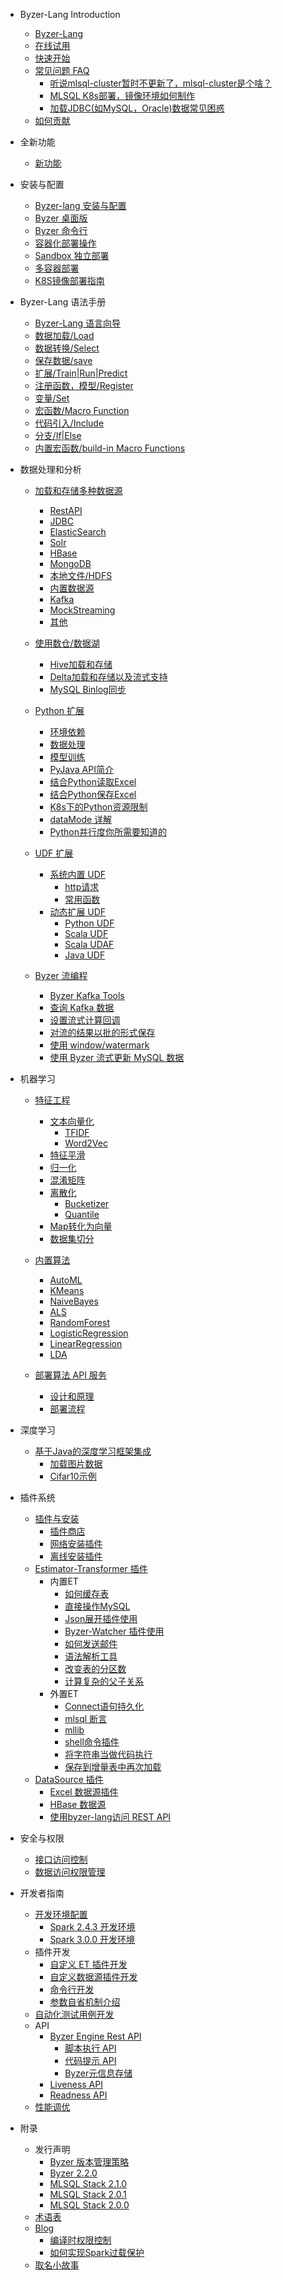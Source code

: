 - Byzer-Lang Introduction
  * [Byzer-Lang](/byzer-lang/zh-cn/introduction/byzer_lang_intro.md)
  * [在线试用](/byzer-lang/zh-cn/introduction/online_trial.md)
  * [快速开始](/byzer-lang/zh-cn/introduction/get_started.md)
  * [常见问题 FAQ](/byzer-lang/zh-cn/appendix/faq/README.md)
    * [听说mlsql-cluster暂时不更新了，mlsql-cluster是个啥？](/byzer-lang/zh-cn/appendix/faq/mlsql-cluster.md)
    * [MLSQL K8s部署，镜像环境如何制作](/byzer-lang/zh-cn/appendix/faq/mlsql-k8s-build.md)
    * [加载JDBC(如MySQL，Oracle)数据常见困惑](/byzer-lang/zh-cn/appendix/faq/jdbc.md)
  * [如何贡献](/byzer-lang/zh-cn/appendix/contribute.md)  

- 全新功能
  * [新功能](/byzer-lang/zh-cn/what's_new/new_features.md)

- 安装与配置
  * [Byzer-lang 安装与配置](/byzer-lang/zh-cn/installation/binary-installation.md)
  * [Byzer 桌面版](/byzer-lang/zh-cn/installation/desktop-installation.md)    
  * [Byzer 命令行](/byzer-lang/zh-cn/installation/cli-installation.md)
  * [容器化部署操作](/byzer-lang/zh-cn/installation/containerized_deployment.md)
  * [Sandbox 独立部署](/byzer-lang/zh-cn/installation/containerized_deployment/sandbox-standalone.md)
  * [多容器部署](/byzer-lang/zh-cn/installation/containerized_deployment/muti-continer.md)
  * [K8S镜像部署指南](/byzer-lang/zh-cn/installation/containerized_deployment/K8S-deployment.md)

- Byzer-Lang 语法手册
  * [Byzer-Lang 语言向导](/byzer-lang/zh-cn/grammar/outline.md)
  * [数据加载/Load](/byzer-lang/zh-cn/grammar/load.md)
  * [数据转换/Select](/byzer-lang/zh-cn/grammar/select.md)
  * [保存数据/save](/byzer-lang/zh-cn/grammar/save.md)  
  * [扩展/Train|Run|Predict](/byzer-lang/zh-cn/grammar/et_statement.md)
  * [注册函数，模型/Register](/byzer-lang/zh-cn/grammar/register.md)  
  * [变量/Set](/byzer-lang/zh-cn/grammar/set.md)
  * [宏函数/Macro Function](/byzer-lang/zh-cn/grammar/macro.md)
  * [代码引入/Include](/byzer-lang/zh-cn/grammar/include.md)
  * [分支/If|Else](/byzer-lang/zh-cn/grammar/branch_statement.md)
  * [内置宏函数/build-in Macro Functions](/byzer-lang/zh-cn/grammar/commands.md)

- 数据处理和分析
    - [加载和存储多种数据源](/byzer-lang/zh-cn/datasource/README.md)
      * [RestAPI](/byzer-lang/zh-cn/datasource/restapi.md)
      * [JDBC](/byzer-lang/zh-cn/datasource/jdbc.md)
      * [ElasticSearch](/byzer-lang/zh-cn/datasource/es.md)
      * [Solr](/byzer-lang/zh-cn/datasource/solr.md)
      * [HBase](/byzer-lang/zh-cn/datasource/hbase.md)
      * [MongoDB](/byzer-lang/zh-cn/datasource/mongodb.md)
      * [本地文件/HDFS](/byzer-lang/zh-cn/datasource/file.md)
      * [内置数据源](/byzer-lang/zh-cn/datasource/byzer_source.md)
      * [Kafka](/byzer-lang/zh-cn/datasource/kafka.md)
      * [MockStreaming](/byzer-lang/zh-cn/datasource/mock_streaming.md)
      * [其他](/byzer-lang/zh-cn/datasource/other.md)

    - [使用数仓/数据湖](/byzer-lang/zh-cn/datahouse/README.md)
        * [Hive加载和存储](/byzer-lang/zh-cn/datahouse/hive.md)
        * [Delta加载和存储以及流式支持](/byzer-lang/zh-cn/datahouse/delta_lake.md)
        * [MySQL Binlog同步](/byzer-lang/zh-cn/datahouse/mysql_binlog.md)

    - [Python 扩展](/byzer-lang/zh-cn/python/README.md)
        * [环境依赖](/byzer-lang/zh-cn/python/env.md)
        * [数据处理](/byzer-lang/zh-cn/python/etl.md)
        * [模型训练](/byzer-lang/zh-cn/python/train.md)
        * [PyJava API简介](/byzer-lang/zh-cn/python/pyjava.md)
        * [结合Python读取Excel](/byzer-lang/zh-cn/python/read_excel.md)
        * [结合Python保存Excel](/byzer-lang/zh-cn/python/write_excel.md)
        * [K8s下的Python资源限制](/byzer-lang/zh-cn/python/k8s_resource.md)
        * [dataMode 详解](/byzer-lang/zh-cn/python/datamode.md)
        * [Python并行度你所需要知道的](/byzer-lang/zh-cn/python/py_parallel.md)

    * [UDF 扩展](/byzer-lang/zh-cn/udf/README.md)
        * [系统内置 UDF](/byzer-lang/zh-cn/udf/built_in_udf/README.md)
          * [http请求](/byzer-lang/zh-cn/udf/built_in_udf/http.md)
          * [常用函数](/byzer-lang/zh-cn/udf/built_in_udf/vec.md)
        * [动态扩展 UDF](/byzer-lang/zh-cn/udf/extend_udf/README.md)
          * [Python UDF](/byzer-lang/zh-cn/udf/extend_udf/python_udf.md)
          * [Scala UDF](/byzer-lang/zh-cn/udf/extend_udf/scala_udf.md)
          * [Scala UDAF](/byzer-lang/zh-cn/udf/extend_udf/scala_udaf.md)
          * [Java UDF](/byzer-lang/zh-cn/udf/extend_udf/java_udf.md)

    * [Byzer 流编程](/byzer-lang/zh-cn/streaming/README.md)
      * [Byzer Kafka Tools](/byzer-lang/zh-cn/streaming/kafka_tool.md)
      * [查询 Kafka 数据](/byzer-lang/zh-cn/streaming/query_kafka.md)
      * [设置流式计算回调](/byzer-lang/zh-cn/streaming/callback.md)
      * [对流的结果以批的形式保存](/byzer-lang/zh-cn/streaming/save_in_batch.md)
      * [使用 window/watermark](/byzer-lang/zh-cn/streaming/window_watermark.md)
      * [使用 Byzer 流式更新 MySQL 数据](/byzer-lang/zh-cn/streaming/stream_update_mysql.md)

- 机器学习
    * [特征工程](/byzer-lang/zh-cn/ml/feature/README.md)
        * [文本向量化](/byzer-lang/zh-cn/ml/feature/nlp/README.md)
            * [TFIDF](/byzer-lang/zh-cn/ml/feature/nlp/tfidf.md)
            * [Word2Vec](/byzer-lang/zh-cn/ml/feature/nlp/word2vec.md)
        * [特征平滑](/byzer-lang/zh-cn/ml/feature/scale.md)
        * [归一化](/byzer-lang/zh-cn/ml/feature/normalize.md)
        * [混淆矩阵](/byzer-lang/zh-cn/ml/feature/confusion_matrix.md)
        * [离散化](/byzer-lang/zh-cn/ml/feature/discretizer/README.md)
            * [Bucketizer](/byzer-lang/zh-cn/ml/feature/discretizer/bucketizer.md)
            * [Quantile](/byzer-lang/zh-cn/ml/feature/discretizer/quantile.md)
        * [Map转化为向量](/byzer-lang/zh-cn/ml/feature/vecmap.md)
        * [数据集切分](/byzer-lang/zh-cn/ml/feature/rate_sample.md)

    * [内置算法](/byzer-lang/zh-cn/ml/algs/README.md)
        * [AutoML](/byzer-lang/zh-cn/ml/algs/auto_ml.md) 
        * [KMeans](/byzer-lang/zh-cn/ml/algs/kmeans.md)
        * [NaiveBayes](/byzer-lang/zh-cn/ml/algs/naive_bayes.md)
        * [ALS](/byzer-lang/zh-cn/ml/algs/als.md)
        * [RandomForest](/byzer-lang/zh-cn/ml/algs/random_forest.md) 
        * [LogisticRegression](/byzer-lang/zh-cn/ml/algs/logistic_regression.md)
        * [LinearRegression](/byzer-lang/zh-cn/ml/algs/linear_regression.md)
        * [LDA](/byzer-lang/zh-cn/ml/algs/lda.md)

    * [部署算法 API 服务](/byzer-lang/zh-cn/ml/api_service/README.md)
        * [设计和原理](/byzer-lang/zh-cn/ml/api_service/design.md)
        * [部署流程](/byzer-lang/zh-cn/ml/api_service/process.md)

- 深度学习
    * [基于Java的深度学习框架集成](/byzer-lang/zh-cn/dl/README.md)
        * [加载图片数据](/byzer-lang/zh-cn/dl/load_image.md)
        * [Cifar10示例](/byzer-lang/zh-cn/dl/cifar10.md)

- 插件系统
    * [插件与安装](/byzer-lang/zh-cn/extension/README.md)
        * [插件商店](/byzer-lang/zh-cn/extension/installation/store.md)
        * [网络安装插件](/byzer-lang/zh-cn/extension/installation/online_install.md)
        * [离线安装插件](/byzer-lang/zh-cn/extension/installation/offline_install.md)
    * [Estimator-Transformer 插件](/byzer-lang/zh-cn/extension/et/README.md)
      * 内置ET
        * [如何缓存表](/byzer-lang/zh-cn/extension/et/external/CacheExt.md)
        * [直接操作MySQL](/byzer-lang/zh-cn/extension/et/external/JDBC.md)
        * [Json展开插件使用](/byzer-lang/zh-cn/extension/et/external/JsonExpandExt.md)
        * [Byzer-Watcher 插件使用](/byzer-lang/zh-cn/extension/et/external/byzer-watcher.md)
        * [如何发送邮件](/byzer-lang/zh-cn/extension/et/external/SendMessage.md)
        * [语法解析工具](/byzer-lang/zh-cn/extension/et/external/SyntaxAnalyzeExt.md)
        * [改变表的分区数](/byzer-lang/zh-cn/extension/et/external/TableRepartition.md)
        * [计算复杂的父子关系](/byzer-lang/zh-cn/extension/et/external/TreeBuildExt.md)
      * 外置ET
        * [Connect语句持久化](/byzer-lang/zh-cn/extension/et/external/connect-persist.md)
        * [mlsql 断言](/byzer-lang/zh-cn/extension/et/external/mlsql-assert.md)
        * [mllib](/byzer-lang/zh-cn/extension/et/external/mlsql-mllib.md)
        * [shell命令插件](/byzer-lang/zh-cn/extension/et/external/mlsql-shell.md)
        * [将字符串当做代码执行](/byzer-lang/zh-cn/extension/et/external/run-script.md)
        * [保存到增量表中再次加载](/byzer-lang/zh-cn/extension/et/external/save-then-load.md)
    * [DataSource 插件](/byzer-lang/zh-cn/extension/datasource/README.md)
        * [Excel 数据源插件](/byzer-lang/zh-cn/extension/datasource/excel.md)
        * [HBase 数据源](/byzer-lang/zh-cn/extension/datasource/hbase.md)
        * [使用byzer-lang访问 REST API](/byzer-lang/zh-cn/extension/datasource/MLSQLRest.md)


- 安全与权限
  * [接口访问控制](/byzer-lang/zh-cn/security/interface_acl/README.md)
  * [数据访问权限管理](/byzer-lang/zh-cn/security/data_acl/README.md)

- 开发者指南
    * [开发环境配置](/byzer-lang/zh-cn/developer/dev_env/README.md)
      * [Spark 2.4.3 开发环境](/byzer-lang/zh-cn/developer/dev_env/spark_2_4_3.md)
      * [Spark 3.0.0 开发环境](/byzer-lang/zh-cn/developer/dev_env/spark_3_0_0.md)    
    * 插件开发
      * [自定义 ET 插件开发](/byzer-lang/zh-cn/developer/extension/et_dev.md)
      * [自定义数据源插件开发](/byzer-lang/zh-cn/developer/extension/ds_dev.md)
      * [命令行开发](/byzer-lang/en-us/developer/extension/et_command.md)
      * [参数自省机制介绍](/byzer-lang/en-us/developer/extension/et_params_dev.md)
    * [自动化测试用例开发](/byzer-lang/zh-cn/developer/it/integration_test.md)     
    * API
      * [Byzer Engine Rest API](/byzer-lang/zh-cn/developer/api/README.md)
        * [脚本执行 API](/byzer-lang/zh-cn/developer/api/run_script_api.md)
        * [代码提示 API](/byzer-lang/zh-cn/developer/api/code_suggest.md)
        * [Byzer元信息存储](/byzer-lang/zh-cn/developer/api/meta_store.md)
      * [Liveness API](/byzer-lang/zh-cn/developer/api/liveness.md)
      * [Readness API](/byzer-lang/zh-cn/developer/api/readiness.md)
    * [性能调优](/byzer-lang/zh-cn/developer/tunning/dynamic_resource.md)


- 附录
  * 发行声明
    * [Byzer 版本管理策略](/byzer-lang/zh-cn/appendix/release-notes/version.md)
    * [Byzer 2.2.0](/byzer-lang/zh-cn/appendix/release-notes/2.2.0.md)
    * [MLSQL Stack 2.1.0](/byzer-lang/zh-cn/appendix/release-notes/2.1.0.md)
    * [MLSQL Stack 2.0.1](/byzer-lang/zh-cn/appendix/release-notes/2.0.1.md)
    * [MLSQL Stack 2.0.0](/byzer-lang/zh-cn/appendix/release-notes/2.0.0.md)
  * [术语表](/byzer-lang/zh-cn/appendix/terms.md)  
  * [Blog](/byzer-lang/zh-cn/appendix/blog.md) 
      * [编译时权限控制](/public/blog_archive/Compile-time_access_control.md)
      * [如何实现Spark过载保护](/public/blog_archive/overload_protection.md)
  * [取名小故事](/byzer-lang/zh-cn/appendix/naming_story.md)   
